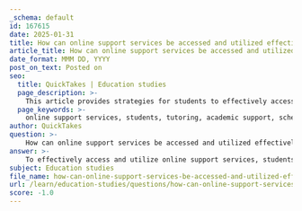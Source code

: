 ```yaml
---
_schema: default
id: 167615
date: 2025-01-31
title: How can online support services be accessed and utilized effectively by students?
article_title: How can online support services be accessed and utilized effectively by students?
date_format: MMM DD, YYYY
post_on_text: Posted on
seo:
  title: QuickTakes | Education studies
  page_description: >-
    This article provides strategies for students to effectively access and utilize online support services, including understanding availability, scheduling appointments, preparing for sessions, engaging actively, utilizing resources, and incorporating feedback.
  page_keywords: >-
    online support services, students, tutoring, academic support, scheduling appointments, engagement, educational materials, feedback incorporation, virtual learning, study techniques
author: QuickTakes
question: >-
    How can online support services be accessed and utilized effectively by students?
answer: >-
    To effectively access and utilize online support services, students can follow these strategies:\n\n### 1. Understand Availability\n- **Identify Service Hours**: Familiarize yourself with the hours of operation for online support services. Many institutions offer virtual tutoring and workshops during specific times, including weekends. For instance, weekend tutoring services may be available at the Greenblatt Library on Saturdays and Sundays from 10 AM to 7 PM.\n- **Explore Online Platforms**: Access online tutoring services through the designated platforms provided by your academic support services. This flexibility allows students to engage with tutors and resources without the constraints of physical attendance.\n\n### 2. Schedule Appointments\n- **Plan Ahead**: Use online scheduling tools to book appointments with tutors or attend workshops. This ensures that you secure a time slot that fits your schedule and allows you to prepare in advance.\n- **Set Reminders**: Utilize calendar apps or reminders to keep track of your scheduled sessions. This helps prevent missed appointments and ensures you are prepared for each session.\n\n### 3. Prepare for Sessions\n- **Gather Materials**: Before attending an online tutoring session, collect any relevant materials, such as textbooks, notes, or assignments. This preparation allows you to make the most of your time with the tutor.\n- **Define Goals**: Clearly outline what you hope to achieve during the session. Whether it’s understanding a specific concept or improving a writing assignment, having defined goals can guide the tutoring process.\n\n### 4. Engage Actively\n- **Participate Fully**: During online sessions, actively engage with the tutor by asking questions and seeking clarification on topics you find challenging. This interaction enhances your learning experience.\n- **Take Notes**: Document key points and strategies discussed during the session. This will help reinforce your understanding and provide a reference for future study.\n\n### 5. Utilize Additional Resources\n- **Access Educational Materials**: Take advantage of any supplementary resources offered through online support services, such as recorded workshops, study guides, or practice exercises.\n- **Follow Up**: After your session, review the notes and materials discussed. If you have further questions, don’t hesitate to reach out to your tutor for additional clarification or support.\n\n### 6. Incorporate Feedback\n- **Implement Suggestions**: If you receive feedback on assignments or study techniques, make an effort to incorporate that feedback into your future work. This continuous improvement can significantly enhance your academic performance.\n\nBy following these strategies, students can effectively access and utilize online support services, leading to improved academic outcomes and a more enriching educational experience.
subject: Education studies
file_name: how-can-online-support-services-be-accessed-and-utilized-effectively-by-students.md
url: /learn/education-studies/questions/how-can-online-support-services-be-accessed-and-utilized-effectively-by-students
score: -1.0
---
```


&nbsp;